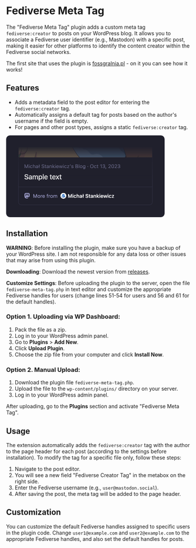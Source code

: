 # Fediverse Meta Tag

The "Fediverse Meta Tag" plugin adds a custom meta tag `fediverse:creator` to posts on your WordPress blog. It allows you to associate a Fediverse user identifier (e.g., Mastodon) with a specific post, making it easier for other platforms to identify the content creator within the Fediverse social networks.

The first site that uses the plugin is [fossgralnia.pl](https://fossgralnia.pl) - on it you can see how it works!

## Features

- Adds a metadata field to the post editor for entering the `fediverse:creator` tag.
- Automatically assigns a default tag for posts based on the author's username if the field is empty.
- For pages and other post types, assigns a static `fediverse:creator` tag.

![](image.png)

## Installation

**WARNING**: Before installing the plugin, make sure you have a backup of your WordPress site. I am not responsible for any data loss or other issues that may arise from using this plugin.

**Downloading**: Download the newest version from [releases](https://github.com/MStankiewiczOfficial/WP-Fediverse-Meta-Tag/releases).

**Customize Settings**: Before uploading the plugin to the server, open the file `fediverse-meta-tag.php` in text editor and customize the appropriate Fediverse handles for users (change lines 51-54 for users and 56 and 61 for the default handles).

### Option 1. **Uploading via WP Dashboard**:

1. Pack the file as a zip.
2. Log in to your WordPress admin panel.
3. Go to **Plugins** > **Add New**.
4. Click **Upload Plugin**.
5. Choose the zip file from your computer and click **Install Now**.

### Option 2. **Manual Upload**:

1. Download the plugin file `fediverse-meta-tag.php`.
2. Upload the file to the `wp-content/plugins/` directory on your server.
3. Log in to your WordPress admin panel.

After uploading, go to the **Plugins** section and activate "Fediverse Meta Tag".

## Usage

The extension automatically adds the `fediverse:creator` tag with the author to the page header for each post (according to the settings before installation). To modify the tag for a specific file only, follow these steps:

1. Navigate to the post editor.
2. You will see a new field "Fediverse Creator Tag" in the metabox on the right side.
3. Enter the Fediverse username (e.g., `user@mastodon.social`).
4. After saving the post, the meta tag will be added to the page header.

## Customization

You can customize the default Fediverse handles assigned to specific users in the plugin code. Change `user1@example.com` and `user2@example.com` to the appropriate Fediverse handles, and also set the default handles for posts.
